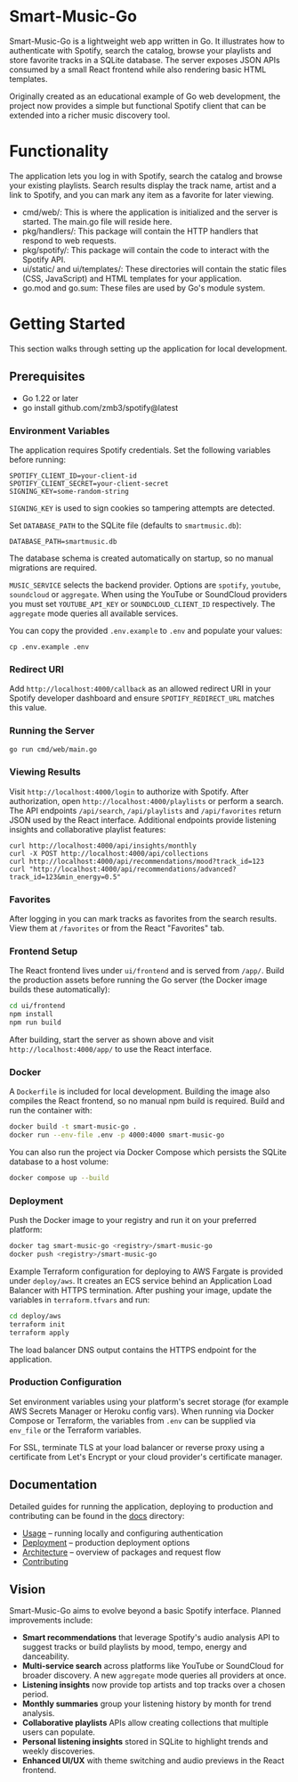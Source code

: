 # Smart-Music-Go

Smart-Music-Go is a lightweight web app written in Go. It illustrates how to authenticate with Spotify, search the catalog, browse your playlists and store favorite tracks in a SQLite database. The server exposes JSON APIs consumed by a small React frontend while also rendering basic HTML templates.

Originally created as an educational example of Go web development, the project now provides a simple but functional Spotify client that can be extended into a richer music discovery tool.

# Functionality
The application lets you log in with Spotify, search the catalog and browse your existing playlists. Search results display the track name, artist and a link to Spotify, and you can mark any item as a favorite for later viewing.

- cmd/web/: This is where the application is initialized and the server is started. The main.go file will reside here.
- pkg/handlers/: This package will contain the HTTP handlers that respond to web requests.
- pkg/spotify/: This package will contain the code to interact with the Spotify API.
- ui/static/ and ui/templates/: These directories will contain the static files (CSS, JavaScript) and HTML templates for your application.
- go.mod and go.sum: These files are used by Go's module system.

# Getting Started
This section walks through setting up the application for local development.

## Prerequisites
- Go 1.22 or later
- go install github.com/zmb3/spotify@latest


### Environment Variables
The application requires Spotify credentials. Set the following variables before running:

```
SPOTIFY_CLIENT_ID=your-client-id
SPOTIFY_CLIENT_SECRET=your-client-secret
SIGNING_KEY=some-random-string
```

`SIGNING_KEY` is used to sign cookies so tampering attempts are detected.

Set `DATABASE_PATH` to the SQLite file (defaults to `smartmusic.db`):

```
DATABASE_PATH=smartmusic.db
```
The database schema is created automatically on startup, so no manual migrations are required.

`MUSIC_SERVICE` selects the backend provider. Options are `spotify`, `youtube`,
`soundcloud` or `aggregate`. When using the YouTube or SoundCloud providers you
must set `YOUTUBE_API_KEY` or `SOUNDCLOUD_CLIENT_ID` respectively. The
`aggregate` mode queries all available services.

You can copy the provided `.env.example` to `.env` and populate your values:

```
cp .env.example .env
```

### Redirect URI
Add `http://localhost:4000/callback` as an allowed redirect URI in your Spotify
developer dashboard and ensure `SPOTIFY_REDIRECT_URL` matches this value.

### Running the Server

```bash
go run cmd/web/main.go
```

### Viewing Results
Visit `http://localhost:4000/login` to authorize with Spotify. After authorization, open `http://localhost:4000/playlists` or perform a search.
The API endpoints `/api/search`, `/api/playlists` and `/api/favorites` return JSON used by the React interface.
Additional endpoints provide listening insights and collaborative playlist features:

```
curl http://localhost:4000/api/insights/monthly
curl -X POST http://localhost:4000/api/collections
curl http://localhost:4000/api/recommendations/mood?track_id=123
curl "http://localhost:4000/api/recommendations/advanced?track_id=123&min_energy=0.5"
```


### Favorites
After logging in you can mark tracks as favorites from the search results. View them at `/favorites` or from the React "Favorites" tab.

### Frontend Setup

The React frontend lives under `ui/frontend` and is served from `/app/`.
Build the production assets before running the Go server (the Docker image
builds these automatically):

```bash
cd ui/frontend
npm install
npm run build
```

After building, start the server as shown above and visit
`http://localhost:4000/app/` to use the React interface.

### Docker
A `Dockerfile` is included for local development. Building the image also compiles
the React frontend, so no manual npm build is required. Build and run the container with:

```bash
docker build -t smart-music-go .
docker run --env-file .env -p 4000:4000 smart-music-go
```

You can also run the project via Docker Compose which persists the SQLite
database to a host volume:

```bash
docker compose up --build
```

### Deployment
Push the Docker image to your registry and run it on your preferred platform:

```bash
docker tag smart-music-go <registry>/smart-music-go
docker push <registry>/smart-music-go
```

Example Terraform configuration for deploying to AWS Fargate is provided under
`deploy/aws`. It creates an ECS service behind an Application Load Balancer with
HTTPS termination. After pushing your image, update the variables in
`terraform.tfvars` and run:

```bash
cd deploy/aws
terraform init
terraform apply
```

The load balancer DNS output contains the HTTPS endpoint for the application.

### Production Configuration
Set environment variables using your platform's secret storage (for example
AWS Secrets Manager or Heroku config vars). When running via Docker Compose or
Terraform, the variables from `.env` can be supplied via `env_file` or the
Terraform variables.


For SSL, terminate TLS at your load balancer or reverse proxy using a certificate
from Let's Encrypt or your cloud provider's certificate manager.

## Documentation
Detailed guides for running the application, deploying to production and
contributing can be found in the [docs](docs) directory:

- [Usage](docs/usage.md) – running locally and configuring authentication
- [Deployment](docs/deployment.md) – production deployment options
- [Architecture](docs/architecture.md) – overview of packages and request flow
- [Contributing](CONTRIBUTING.md)



## Vision
Smart-Music-Go aims to evolve beyond a basic Spotify interface. Planned improvements include:

- **Smart recommendations** that leverage Spotify's audio analysis API to suggest tracks or build playlists by mood, tempo, energy and danceability.
- **Multi-service search** across platforms like YouTube or SoundCloud for broader discovery. A new `aggregate` mode queries all providers at once.
- **Listening insights** now provide top artists and top tracks over a chosen period.
- **Monthly summaries** group your listening history by month for trend analysis.
- **Collaborative playlists** APIs allow creating collections that multiple users can populate.
- **Personal listening insights** stored in SQLite to highlight trends and weekly discoveries.
- **Enhanced UI/UX** with theme switching and audio previews in the React frontend.

